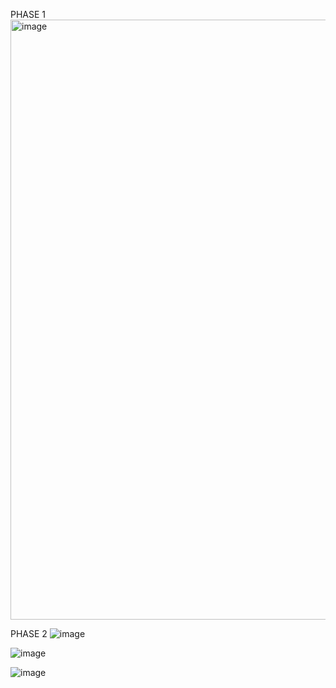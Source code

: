 PHASE 1
<img width="960" alt="image" src="https://github.com/user-attachments/assets/4ce7907d-64b0-485b-af98-738acd7e564f" />



PHASE 2
![image](https://github.com/user-attachments/assets/9f051897-a273-41c7-a328-2d974d9fd77e)

![image](https://github.com/user-attachments/assets/f27324cb-eeb8-443d-850c-8423aea77f37)

![image](https://github.com/user-attachments/assets/7905fa79-b428-40b6-8f3b-4f537d72a3bd)
